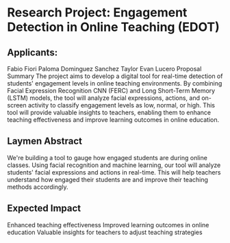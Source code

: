# Research Project: Engagement Detection in Online Teaching (EDOT)

## Applicants:
Fabio Fiori
Paloma Dominguez Sanchez
Taylor Evan Lucero
Proposal Summary
The project aims to develop a digital tool for real-time detection of students' engagement levels in online teaching environments. By combining Facial Expression Recognition CNN (FERC) and Long Short-Term Memory (LSTM) models, the tool will analyze facial expressions, actions, and on-screen activity to classify engagement levels as low, normal, or high. This tool will provide valuable insights to teachers, enabling them to enhance teaching effectiveness and improve learning outcomes in online education.

## Laymen Abstract
We're building a tool to gauge how engaged students are during online classes. Using facial recognition and machine learning, our tool will analyze students' facial expressions and actions in real-time. This will help teachers understand how engaged their students are and improve their teaching methods accordingly.

## Expected Impact
Enhanced teaching effectiveness
Improved learning outcomes in online education
Valuable insights for teachers to adjust teaching strategies
